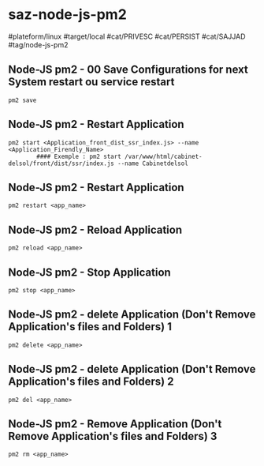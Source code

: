 # saz-node-js-pm2

#plateform/linux
#target/local
#cat/PRIVESC
#cat/PERSIST
#cat/SAJJAD
#tag/node-js-pm2



## Node-JS pm2 - 00 Save Configurations for next System restart ou service restart
```
pm2 save
```



## Node-JS pm2 - Restart Application
```
pm2 start <Application_front_dist_ssr_index.js> --name <Application_Firendly_Name>
        #### Exemple : pm2 start /var/www/html/cabinet-delsol/front/dist/ssr/index.js --name Cabinetdelsol
```


## Node-JS pm2 - Restart Application
```
pm2 restart <app_name>
```

## Node-JS pm2 - Reload Application
```
pm2 reload <app_name>
```

## Node-JS pm2 - Stop Application
```
pm2 stop <app_name>
```

## Node-JS pm2 - delete Application (Don't Remove Application's files and Folders) 1 
```
pm2 delete <app_name>
```

## Node-JS pm2 - delete Application (Don't Remove Application's files and Folders) 2 
```
pm2 del <app_name>
```

## Node-JS pm2 - Remove Application (Don't Remove Application's files and Folders) 3 
```
pm2 rm <app_name>
```
